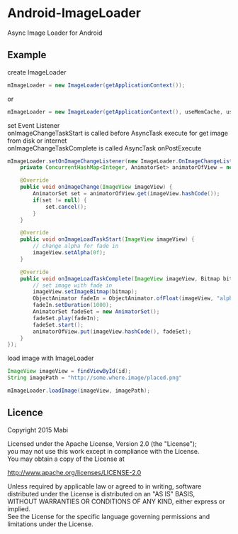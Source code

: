 # Android-ImageLoader
Async Image Loader for Android

## Example

create ImageLoader
```java
mImageLoader = new ImageLoader(getApplicationContext());
```

or
```java
mImageLoader = new ImageLoader(getApplicationContext(), useMemCache, useDiskCache);
```

set Event Listener<br/>
onImageChangeTaskStart is called before AsyncTask execute for get image from disk or internet<br/>
onImageChangeTaskComplete is called AsyncTask onPostExecute<br/>
```java
mImageLoader.setOnImageChangeListener(new ImageLoader.OnImageChangeListener() {
	private ConcurrentHashMap<Integer, AnimatorSet> animatorOfView = new ConcurrentHashMap<Integer, AnimatorSet>();

	@Override
	public void onImageChange(ImageView imageView) {
		AnimatorSet set = animatorOfView.get(imageView.hashCode());
		if(set != null) {
			set.cancel();
		}
	}

	@Override
	public void onImageLoadTaskStart(ImageView imageView) {
		// change alpha for fade in
		imageView.setAlpha(0f);
	}

	@Override
	public void onImageLoadTaskComplete(ImageView imageView, Bitmap bitmap) {
		// set image with fade in
		imageView.setImageBitmap(bitmap);
		ObjectAnimator fadeIn = ObjectAnimator.ofFloat(imageView, "alpha", 0.0f, 1f);
		fadeIn.setDuration(1000);
		AnimatorSet fadeSet = new AnimatorSet();
		fadeSet.play(fadeIn);
		fadeSet.start();
		animatorOfView.put(imageView.hashCode(), fadeSet);
	}
});
```

load image with ImageLoader
```java
ImageView imageView = findViewById(id);
String imagePath = "http://some.where.image/placed.png"

mImageLoader.loadImage(imageView, imagePath);
```

## Licence
Copyright 2015 Mabi

Licensed under the Apache License, Version 2.0 (the "License");<br/>
you may not use this work except in compliance with the License.<br/>
You may obtain a copy of the License at

http://www.apache.org/licenses/LICENSE-2.0

Unless required by applicable law or agreed to in writing, software<br/>
distributed under the License is distributed on an "AS IS" BASIS,<br/>
WITHOUT WARRANTIES OR CONDITIONS OF ANY KIND, either express or implied.<br/>
See the License for the specific language governing permissions and<br/>
limitations under the License.

